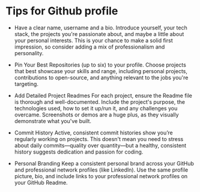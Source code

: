 # Tips for Github profile

- Have a clear name, username and a bio. Introduce yourself, your tech stack, the projects you're passionate about, and maybe a little about your personal interests. This is your chance to make a solid first impression, so consider adding a mix of professionalism and personality.

- Pin Your Best Repositories (up to six) to your profile. 
Choose projects that best showcase your skills and range, including personal projects, contributions to open-source, and anything relevant to the jobs you're targeting.

- Add Detailed Project Readmes
For each project, ensure the Readme file is thorough and well-documented. Include the project's purpose, the technologies used, how to set it up/run it, and any challenges you overcame. Screenshots or demos are a huge plus, as they visually demonstrate what you've built.

- Commit History
Active, consistent commit histories show you’re regularly working on projects. This doesn't mean you need to stress about daily commits—quality over quantity—but a healthy, consistent history suggests dedication and passion for coding.

- Personal Branding
Keep a consistent personal brand across your GitHub and professional network profiles (like LinkedIn). Use the same profile picture, bio, and include links to your professional network profiles on your GitHub Readme.

